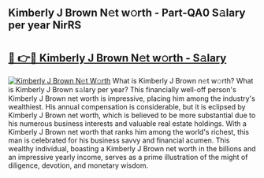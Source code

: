 ## Kimberly J Brown N𝚎t w𝚘rth - Part-QA0 S𝚊lary per year NirRS

# <h2><a href="http://gc0a0w.nevu.top/?p=Kimberly+J+Brown">🔗 👉🔴 Kimberly J Brown N𝚎t w𝚘rth - S𝚊lary</a></h2>

[![Kimberly J Brown N𝚎t W𝚘rth](https://i.imgur.com/Oavwk0R.jpeg)](http://gc0a0w.nevu.top/?p=Kimberly+J+Brown)
What is Kimberly J Brown n𝚎t w𝚘rth? What is Kimberly J Brown s𝚊lary per year?
This financially well-off person's Kimberly J Brown net worth is impressive, placing him among the industry's wealthiest. His annual compensation is considerable, but it is eclipsed by Kimberly J Brown net worth, which is believed to be more substantial due to his numerous business interests and valuable real estate holdings. With a Kimberly J Brown net worth that ranks him among the world's richest, this man is celebrated for his business savvy and financial acumen. This wealthy individual, boasting a Kimberly J Brown net worth in the billions and an impressive yearly income, serves as a prime illustration of the might of diligence, devotion, and monetary wisdom.
